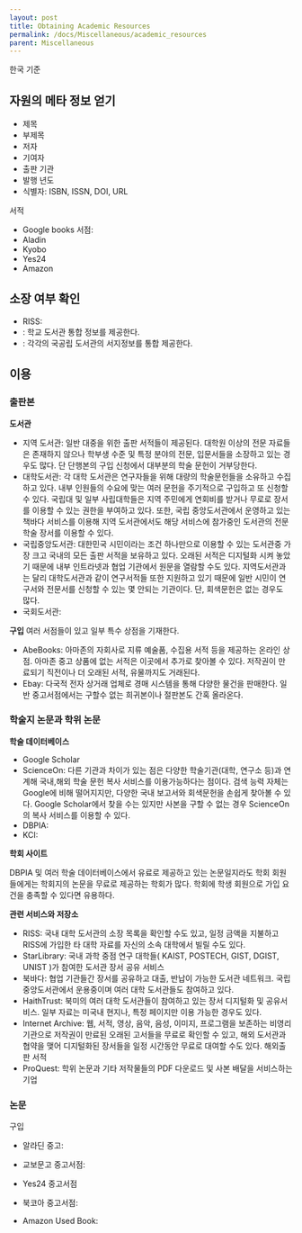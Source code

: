 ```yaml
---
layout: post
title: Obtaining Academic Resources
permalink: /docs/Miscellaneous/academic_resources
parent: Miscellaneous
---
```


한국 기준

## 자원의 메타 정보 얻기

* 제목
* 부제목
* 저자
* 기여자
* 출판 기관
* 발행 년도
* 식별자: ISBN, ISSN, DOI, URL

서적

* Google books
서점:
* Aladin
* Kyobo
* Yes24
* Amazon

## 소장 여부 확인

* RISS:
* : 학교 도서관 통합 정보를 제공한다.
* : 각각의 국공립 도서관의 서지정보를 통합 제공한다.
## 이용

### 출판본

**도서관**

* 지역 도서관: 일반 대중을 위한 출판 서적들이 제공된다. 대학원 이상의 전문 자료들은 존재하지 않으나 학부생 수준 및 특정 분야의 전문, 입문서들을 소장하고 있는 경우도 많다. 단 단행본의 구입 신청에서 대부분의 학술 문헌이 거부당한다.
* 대학도서관: 각 대학 도서관은 연구자들을 위해 대량의 학술문헌들을 소유하고 수집하고 있다. 내부 인원들의 수요에 맞는 여러 문헌을 주기적으로 구입하고 또 신청할 수 있다. 국립대 및 일부 사립대학들은 지역 주민에게 연회비를 받거나 무로로 장서를 이용할 수 있는 권한을 부여하고 있다. 또한, 국립 중앙도서관에서 운영하고 있는 책바다 서비스를 이용해 지역 도서관에서도 해당 서비스에 참가중인 도서관의 전문 학술 장서를 이용할 수 있다.
* 국립중앙도서관: 대한민국 시민이라는 조건 하나만으로 이용할 수 있는 도서관중 가장 크고 국내의 모든 출판 서적을 보유하고 있다. 오래된 서적은 디지털화 시켜 놓았기 때문에 내부 인트라넷과 협업 기관에서 원문을 열람할 수도 있다. 지역도서관과는 달리 대학도서관과 같이 연구서적들 또한 지원하고 있기 때문에 일반 시민이 연구서와 전문서를 신청할 수 있는 몇 안되는 기관이다. 단, 회색문헌은 없는 경우도 많다.
* 국회도서관: 

**구입**
여러 서점들이 있고 일부 특수 상점을 기재한다.

* AbeBooks: 아마존의 자회사로 지류 예술품, 수집용 서적 등을 제공하는 온라인 상점. 아마존 중고 상품에 없는 서적은 이곳에서 추가로 찾아볼 수 있다. 저작권이 만료되기 직전이나 더 오래된 서적, 유물까지도 거래된다.
* Ebay: 다국적 전자 상거래 업체로 경매 시스템을 통해 다양한 물건을 판매한다. 일반 중고서점에서는 구할수 없는 희귀본이나 절판본도 간혹 올라온다.

### 학술지 논문과 학위 논문

**학술 데이터베이스**

* Google Scholar
* ScienceOn: 다른 기관과 차이가 있는 점은 다양한 학술기관(대학, 연구소 등)과 연계해 국내,해외 학술 문헌 복사 서비스를 이용가능하다는 점이다. 검색 능력 자체는 Google에 비해 떨어지지만, 다양한 국내 보고서와 회색문헌을 손쉽게 찾아볼 수 있다. Google Scholar에서 찾을 수는 있지만 사본을 구할 수 없는 경우 ScienceOn의 복사 서비스를 이용할 수 있다.
* DBPIA:
* KCI: 

**학회 사이트**

DBPIA 및 여러 학술 데이터베이스에서 유료로 제공하고 있는 논문일지라도 
학회 회원들에게는 학회지의 논문을 무료로 제공하는 학회가 많다. 
학회에 학생 회원으로 가입 요건을 충족할 수 있다면 유용하다.

**관련 서비스와 저장소**

* RISS: 국내 대학 도서관의 소장 목록을 확인할 수도 있고, 일정 금액을 지불하고 RISS에 가입한 타 대학 자료를 자신의 소속 대학에서 빌릴 수도 있다.
* StarLibrary: 국내 과학 중점 연구 대학들( KAIST, POSTECH, GIST, DGIST, UNIST )가 참여한 도서관 장서 공유 서비스
* 북바다: 협업 기관들간 장서를 공유하고 대출, 반납이 가능한 도서관 네트워크. 국립중앙도서관에서 운용중이며 여러 대학 도서관들도 참여하고 있다.
* HaithTrust: 북미의 여러 대학 도서관들이 참여하고 있는 장서 디지털화 및 공유서비스. 일부 자료는 미국내 현지나, 특정 페이지만 이용 가능한 경우도 있다.
* Internet Archive: 웹, 서적, 영상, 음악, 음성, 이미지, 프로그램을 보존하는 비영리 기관으로 저작권이 만료된 오래된 고서들을 무료로 확인할 수 있고, 해외 도서관과 협약을 맺어 디지털화된 장서들을 일정 시간동안 무료로 대여할 수도 있다.
해외출판 서적
* ProQuest: 학위 논문과 기타 저작물들의 PDF 다운로드 및 사본 배달을 서비스하는 기업

### 논문 

구입
* 알라딘 중고:
* 교보문고 중고서점:
* Yes24 중고서점
* 북코아 중고서점:

* Amazon Used Book: 

